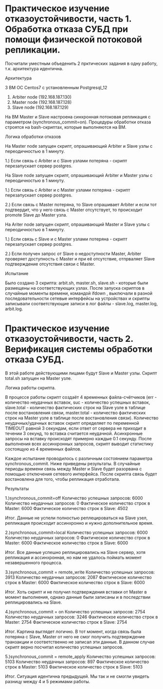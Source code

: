 # Практическое изучение отказоустойчивости, часть 1. Обработка отказа СУБД при помощи физической потоковой репликации.


Посчитали уместным объеденить 2 прктических задания в одну работу, т.к. архитектура идентична.


Архитектура

3 ВМ ОС Centos7 с установленным Postgresql_12
1) Arbiter node (192.168.187.130)
2) Master node (192.168.187.128)
3) Slave node (192.168.187.129)

На ВМ Master и Slave настроена синхронная потоковая репликация с параметром (synchronous_commit=on).
Процедуры обработки отказа строятся на bash-скриптах, которые выполняются на ВМ.



Логика обработки отказов

На Master node запущен скрипт, опрашивающий Arbiter и Slave узлы с переодичностью в 1 минуту.

1.) Если связь с Arbiter и с Slave узлами потеряна - скрипт перезапускает сервер postgres.


На Slave node запущен скрипт, опрашивающий Arbiter и Master узлы с переодичностью в 1 минуту.

1.) Если связь с Arbiter и с Master узлами потеряна - скрипт перезапускает сервер postgres.

2.) Если связь с Master потеряна, то Slave опрашивает Arbiter и если тот подтвердит, что у него связь с Master отсутствует, то происходит promote Slave до Master узла.


На Ariter node запущен скрипт, опрашивающий Master и Slave узлы с переодичностью в 1 минуту.

1.) Если связь с Slave и с Master узлами потеряна - скрипт перезапускает сервер postgres.

2.) Если получен запрос от Slave о недоступности Master, Arbiter проверяет доступность с Master и при её отсутствие, отпрваляет Slave подтверждение отсутствия связи c Master.



Испытание

Было создано 3 скрипта: arbit.sh, master.sh, slave.sh - которые были размещены на соответствующих узлах. После запуска скриптов в случайные моменты времени, командой ifdown <int>, выключали в разной последовательности сетевые интерфейсы на устройствах и скрипты записывали соответствующие записи в лог файлы - slave.log, master.log, arbit.log.




# Практическое изучение отказоустойчивости, часть 2. Верификация системы обработки отказа СУБД.


В этой работе действующими лицами будут Slave и Master узлы. Скрипт total.sh запущен на Master узле. 


Логика работы скрипта.

В процессе работы скрипт создаёт 4 временных файла-счётчиков (err - количество неудачных вставок, suc - количество успешных вставок, slave.total - количество фактических строк на Slave узле в таблице после востановления связи, master.total - количество фактических строк на Master узле в таблице после востановления связи). Количество неудачных/удачных вставок скрипт определяет по переменной TIMEOUT равной 3 секундам, если ответ от сервера не приходит в течении 3 секунд, то вставка считается неудачной. Асинхронные запросы на вставку происходят примерно каждые 0.1 секунду. После выполнения всех ассинхронных запросов, скрипт выводит статистику состоящую из 4 временных файлов.

Каждое испытание проводилось с различным состоянием параметра synchronous_commit. Ниже приведены результаты. В случайные периоды времени связь между Master и Slave будет разорвана с помощью отключения сетевого интерфейса. После скрипта связь будет востановлена для того, чтобы репликация отработала.

Результаты

1.)synchronous_commit=off
Количество успешных запросов: 6000
Количество неудачных запросов: 0
Фактическое количество строк в Master: 6000
Фактическое количество строк в Slave: 4502

Итог. Данные не успели полностью реплецироваться на Slave узел, репликация происходит ассинхронно и нужно дополнительное время.


2.)synchronous_commit=local
Количество успешных запросов: 6000
Количество неудачных запросов: 0
Фактическое количество строк в Master: 6000
Фактическое количество строк в Slave: 6000

Итог. Все данные успешно реплицировались на Slave сервер, хотя репликация и ассинхронная, но нам не удалось поймать момент незавершенного процесса.


3.)synchronous_commit = remote_write
Количество успешных запросов: 3913
Количество неудачных запросов: 2087
Фактическое количество строк в Master: 6000
Фактическое количество строк в Slave: 6000

Итог. Хоть скрипт и не получил подтверждения вставки от Master в момент выполнения, однако данные были записаны и в последствии реплицировались на Slave.


4.)synchronous_commit = on
Количество успешных запросов: 2754
Количество неудачных запросов: 3246
Фактическое количество строк в Master: 2754
Фактическое количество строк в Slave: 2754

Итог. Картина выглядет логично. В тот момент, когда связь была потеряна с Slave, Master от него не смог получить подтверждение транзакции и соответственно не записал эти данные. В данном случае скрипт верно посчитал количество успешных запросов.



5.)synchronous_commit = remote_apply
Количество успешных запросов: 5103
Количество неудачных запросов: 897
Фактическое количество строк в Master: 5103
Фактическое количество строк в Slave: 5103

Итог. Ситуация идентична предыдущей. Мы так и не смогли увидеть разницу между 4 и 5 режимами работы.
